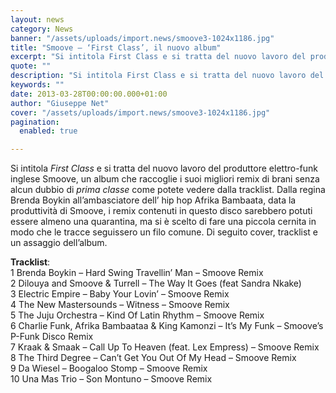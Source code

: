 ```yaml
---
layout: news
category: News
banner: "/assets/uploads/import.news/smoove3-1024x1186.jpg"
title: "Smoove – ‘First Class’, il nuovo album"
excerpt: "Si intitola First Class e si tratta del nuovo lavoro del produttore elettro-funk inglese Smoove, un album che raccoglie i suoi migliori remix di brani senza alcun dubbio di prima classe come potete vedere dalla tracklist. Dalla regina Brenda Boykin all’ambasciatore dell’ hip hop Afrika Bambaata, data la produttività di Smoove, i remix contenuti in [&hellip"
quote: ""
description: "Si intitola First Class e si tratta del nuovo lavoro del produttore elettro-funk inglese Smoove, un album che raccoglie i suoi migliori remix di brani senza alcun dubbio di prima classe come potete vedere dalla tracklist. Dalla regina Brenda Boykin all’ambasciatore dell’ hip hop Afrika Bambaata, data la produttività di Smoove, i remix contenuti in [&hellip"
keywords: ""
date: 2013-03-28T00:00:00.000+01:00
author: "Giuseppe Net"
cover: "/assets/uploads/import.news/smoove3-1024x1186.jpg"
pagination:
  enabled: true

---
```


Si intitola _First Class_ e si tratta del nuovo lavoro del produttore elettro-funk inglese Smoove, un album che raccoglie i suoi migliori remix di brani senza alcun dubbio di _prima classe_ come potete vedere dalla tracklist. Dalla regina Brenda Boykin all’ambasciatore dell’ hip hop Afrika Bambaata, data la produttività di Smoove, i remix contenuti in questo disco sarebbero potuti essere almeno una quarantina, ma si è scelto di fare una piccola cernita in modo che le tracce seguissero un filo comune. Di seguito cover, tracklist e un assaggio dell’album.

[](https://hotmc.com/smoove-first-class-il-nuovo-album/smoove%5Ffirstclass/)

**Tracklist**:  
1 Brenda Boykin – Hard Swing Travellin’ Man – Smoove Remix  
2 Dilouya and Smoove & Turrell – The Way It Goes (feat Sandra Nkake)  
3 Electric Empire – Baby Your Lovin’ – Smoove Remix  
4 The New Mastersounds – Witness – Smoove Remix  
5 The Juju Orchestra – Kind Of Latin Rhythm – Smoove Remix  
6 Charlie Funk, Afrika Bambaataa & King Kamonzi – It’s My Funk – Smoove’s P-Funk Disco Remix  
7 Kraak & Smaak – Call Up To Heaven (feat. Lex Empress) – Smoove Remix  
8 The Third Degree – Can’t Get You Out Of My Head – Smoove Remix  
9 Da Wiesel – Boogaloo Stomp – Smoove Remix  
10 Una Mas Trio – Son Montuno – Smoove Remix